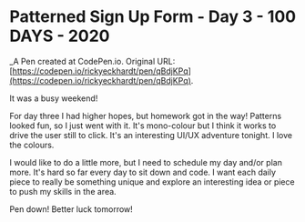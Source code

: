 # Patterned Sign Up Form - Day 3 - 100 DAYS - 2020
 _A Pen created at CodePen.io. Original URL: [https://codepen.io/rickyeckhardt/pen/qBdjKPq](https://codepen.io/rickyeckhardt/pen/qBdjKPq).

 It was a busy weekend! 

For day three I had higher hopes, but homework got in the way! Patterns looked fun, so I just went with it.  It's mono-colour but I think it works to drive the user still to click. It's an interesting UI/UX adventure tonight. I love the colours. 

I would like to do a little more, but I need to schedule my day and/or plan more. It's hard so far every day to sit down and code. I want each daily piece to really be something unique and explore an interesting idea or piece to push my skills in the area. 

Pen down! Better luck tomorrow! 